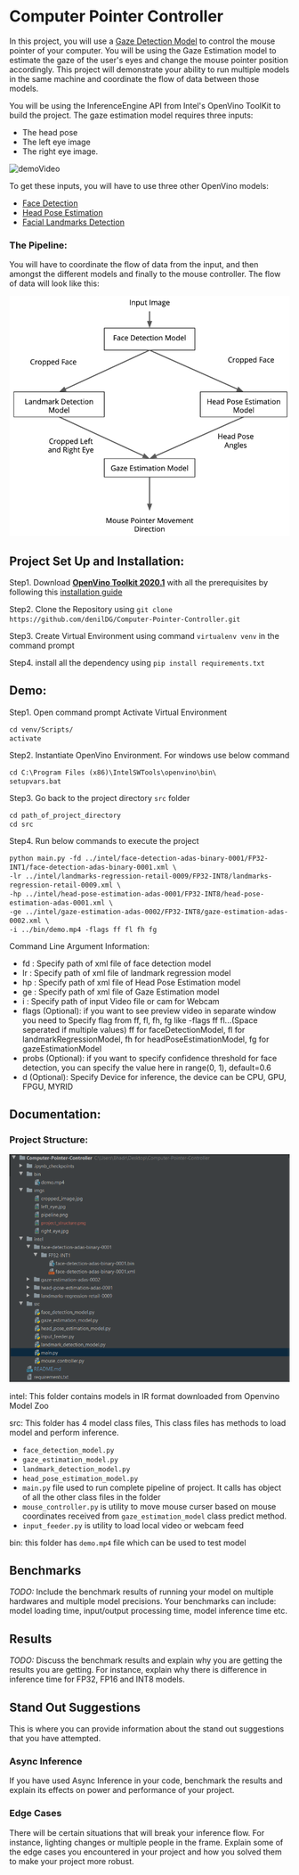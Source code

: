 # Computer Pointer Controller

In this project, you will use a [Gaze Detection Model](https://docs.openvinotoolkit.org/latest/_models_intel_gaze_estimation_adas_0002_description_gaze_estimation_adas_0002.html) to control the mouse pointer of your computer. You will be using the Gaze Estimation model to estimate the gaze of the user's eyes and change the mouse pointer position accordingly. This project will demonstrate your ability to run multiple models in the same machine and coordinate the flow of data between those models.

You will be using the InferenceEngine API from Intel's OpenVino ToolKit to build the project. The gaze estimation model requires three inputs:

* The head pose
* The left eye image
* The right eye image.

![demoVideo](/bin/output_video.gif)

To get these inputs, you will have to use three other OpenVino models:

* [Face Detection](https://docs.openvinotoolkit.org/latest/_models_intel_face_detection_adas_binary_0001_description_face_detection_adas_binary_0001.html)
* [Head Pose Estimation](https://docs.openvinotoolkit.org/latest/_models_intel_head_pose_estimation_adas_0001_description_head_pose_estimation_adas_0001.html)
* [Facial Landmarks Detection](https://docs.openvinotoolkit.org/latest/_models_intel_landmarks_regression_retail_0009_description_landmarks_regression_retail_0009.html)

### The Pipeline:
You will have to coordinate the flow of data from the input, and then amongst the different models and finally to the mouse controller. The flow of data will look like this:

![pipeline](/imgs/pipeline.png)

## Project Set Up and Installation:

Step1. Download **[OpenVino Toolkit 2020.1](https://docs.openvinotoolkit.org/latest/index.html)** with all the prerequisites by following this [installation guide](https://docs.openvinotoolkit.org/2020.1/_docs_install_guides_installing_openvino_windows.html)

Step2. Clone the Repository using `git clone https://github.com/denilDG/Computer-Pointer-Controller.git`

Step3. Create Virtual Environment using command `virtualenv venv` in the command prompt

Step4. install all the dependency using `pip install requirements.txt`

## Demo:

Step1. Open command prompt Activate Virtual Environment 
```
cd venv/Scripts/
activate
```

Step2. Instantiate OpenVino Environment. For windows use below command
```
cd C:\Program Files (x86)\IntelSWTools\openvino\bin\
setupvars.bat
```

Step3. Go back to the project directory `src` folder
```
cd path_of_project_directory
cd src
```

Step4. Run below commands to execute the project
```
python main.py -fd ../intel/face-detection-adas-binary-0001/FP32-INT1/face-detection-adas-binary-0001.xml \ 
-lr ../intel/landmarks-regression-retail-0009/FP32-INT8/landmarks-regression-retail-0009.xml \ 
-hp ../intel/head-pose-estimation-adas-0001/FP32-INT8/head-pose-estimation-adas-0001.xml \ 
-ge ../intel/gaze-estimation-adas-0002/FP32-INT8/gaze-estimation-adas-0002.xml \ 
-i ../bin/demo.mp4 -flags ff fl fh fg
```
Command Line Argument Information:
- fd : Specify path of xml file of face detection model
- lr : Specify path of xml file of landmark regression model
- hp : Specify path of xml file of Head Pose Estimation model
- ge : Specify path of xml file of Gaze Estimation model
- i : Specify path of input Video file or cam for Webcam
- flags (Optional): if you want to see preview video in separate window you need to Specify flag from ff, fl, fh, fg like -flags ff fl...(Space seperated if multiple values) ff for faceDetectionModel, fl for landmarkRegressionModel, fh for headPoseEstimationModel, fg for gazeEstimationModel
- probs (Optional): if you want to specify confidence threshold for face detection, you can specify the value here in range(0, 1),  default=0.6
- d (Optional): Specify Device for inference, the device can be CPU, GPU, FPGU, MYRID
 
## Documentation: 

### Project Structure:

![project_structure](/imgs/project_structure.png)

intel: This folder contains models in IR format downloaded from Openvino Model Zoo

src: This folder has 4 model class files, This class files has methods to load model and perform inference.
* `face_detection_model.py`
* `gaze_estimation_model.py`
* `landmark_detection_model.py`
* `head_pose_estimation_model.py`
* `main.py` file used to run complete pipeline of project. It calls has object of all the other class files in the folder
* `mouse_controller.py` is utility to move mouse curser based on mouse coordinates received from  `gaze_estimation_model` class predict method.
* `input_feeder.py` is utility to load local video or webcam feed

bin: this folder has `demo.mp4` file which can be used to test model

## Benchmarks
*TODO:* Include the benchmark results of running your model on multiple hardwares and multiple model precisions. Your benchmarks can include: model loading time, input/output processing time, model inference time etc.

## Results
*TODO:* Discuss the benchmark results and explain why you are getting the results you are getting. For instance, explain why there is difference in inference time for FP32, FP16 and INT8 models.

## Stand Out Suggestions
This is where you can provide information about the stand out suggestions that you have attempted.

### Async Inference
If you have used Async Inference in your code, benchmark the results and explain its effects on power and performance of your project.

### Edge Cases
There will be certain situations that will break your inference flow. For instance, lighting changes or multiple people in the frame. Explain some of the edge cases you encountered in your project and how you solved them to make your project more robust.
